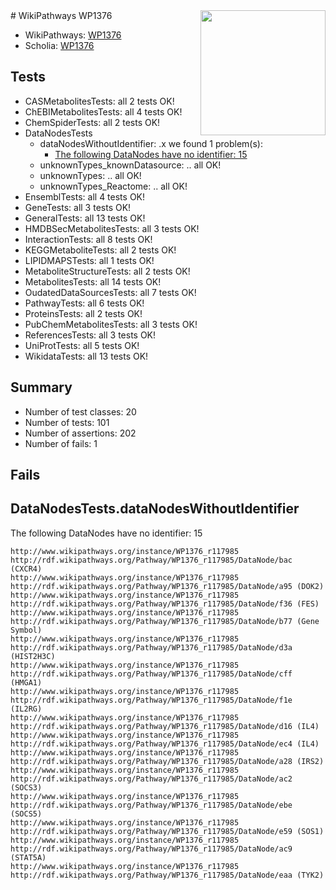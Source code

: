<img style="float: right; width: 200px" src="https://upload.wikimedia.org/wikipedia/commons/thumb/8/83/Wplogo_with_text_500.png/640px-Wplogo_with_text_500.png" />
# WikiPathways WP1376

* WikiPathways: [WP1376](https://new.wikipathways.org/pathways/WP1376)
* Scholia: [WP1376](https://scholia.toolforge.org/wikipathways/WP1376)
## Tests
* CASMetabolitesTests: all 2 tests OK!
* ChEBIMetabolitesTests: all 4 tests OK!
* ChemSpiderTests: all 2 tests OK!
* DataNodesTests
    * dataNodesWithoutIdentifier: .x we found 1 problem(s):
        * [The following DataNodes have no identifier: 15](#8792c495)
    * unknownTypes_knownDatasource: .. all OK!
    * unknownTypes: .. all OK!
    * unknownTypes_Reactome: .. all OK!
* EnsemblTests: all 4 tests OK!
* GeneTests: all 3 tests OK!
* GeneralTests: all 13 tests OK!
* HMDBSecMetabolitesTests: all 3 tests OK!
* InteractionTests: all 8 tests OK!
* KEGGMetaboliteTests: all 2 tests OK!
* LIPIDMAPSTests: all 1 tests OK!
* MetaboliteStructureTests: all 2 tests OK!
* MetabolitesTests: all 14 tests OK!
* OudatedDataSourcesTests: all 7 tests OK!
* PathwayTests: all 6 tests OK!
* ProteinsTests: all 2 tests OK!
* PubChemMetabolitesTests: all 3 tests OK!
* ReferencesTests: all 3 tests OK!
* UniProtTests: all 5 tests OK!
* WikidataTests: all 13 tests OK!


## Summary

* Number of test classes: 20
* Number of tests: 101
* Number of assertions: 202
* Number of fails: 1

## Fails

<a name="8792c495" />

## DataNodesTests.dataNodesWithoutIdentifier

The following DataNodes have no identifier: 15
```
http://www.wikipathways.org/instance/WP1376_r117985 http://rdf.wikipathways.org/Pathway/WP1376_r117985/DataNode/bac (CXCR4)
http://www.wikipathways.org/instance/WP1376_r117985 http://rdf.wikipathways.org/Pathway/WP1376_r117985/DataNode/a95 (DOK2)
http://www.wikipathways.org/instance/WP1376_r117985 http://rdf.wikipathways.org/Pathway/WP1376_r117985/DataNode/f36 (FES)
http://www.wikipathways.org/instance/WP1376_r117985 http://rdf.wikipathways.org/Pathway/WP1376_r117985/DataNode/b77 (Gene Symbol)
http://www.wikipathways.org/instance/WP1376_r117985 http://rdf.wikipathways.org/Pathway/WP1376_r117985/DataNode/d3a (HIST2H3C)
http://www.wikipathways.org/instance/WP1376_r117985 http://rdf.wikipathways.org/Pathway/WP1376_r117985/DataNode/cff (HMGA1)
http://www.wikipathways.org/instance/WP1376_r117985 http://rdf.wikipathways.org/Pathway/WP1376_r117985/DataNode/f1e (IL2RG)
http://www.wikipathways.org/instance/WP1376_r117985 http://rdf.wikipathways.org/Pathway/WP1376_r117985/DataNode/d16 (IL4)
http://www.wikipathways.org/instance/WP1376_r117985 http://rdf.wikipathways.org/Pathway/WP1376_r117985/DataNode/ec4 (IL4)
http://www.wikipathways.org/instance/WP1376_r117985 http://rdf.wikipathways.org/Pathway/WP1376_r117985/DataNode/a28 (IRS2)
http://www.wikipathways.org/instance/WP1376_r117985 http://rdf.wikipathways.org/Pathway/WP1376_r117985/DataNode/ac2 (SOCS3)
http://www.wikipathways.org/instance/WP1376_r117985 http://rdf.wikipathways.org/Pathway/WP1376_r117985/DataNode/ebe (SOCS5)
http://www.wikipathways.org/instance/WP1376_r117985 http://rdf.wikipathways.org/Pathway/WP1376_r117985/DataNode/e59 (SOS1)
http://www.wikipathways.org/instance/WP1376_r117985 http://rdf.wikipathways.org/Pathway/WP1376_r117985/DataNode/ac9 (STAT5A)
http://www.wikipathways.org/instance/WP1376_r117985 http://rdf.wikipathways.org/Pathway/WP1376_r117985/DataNode/eaa (TYK2)
```

